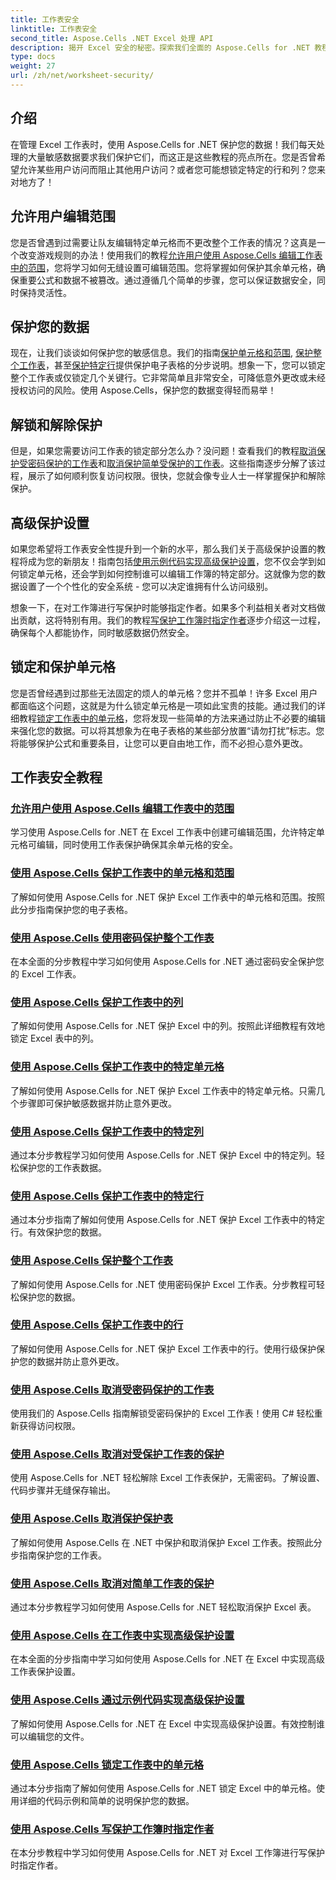 ```yaml
---
title: 工作表安全
linktitle: 工作表安全
second_title: Aspose.Cells .NET Excel 处理 API
description: 揭开 Excel 安全的秘密。探索我们全面的 Aspose.Cells for .NET 教程，轻松保护、编辑和管理您的工作表。
type: docs
weight: 27
url: /zh/net/worksheet-security/
---
```

## 介绍

在管理 Excel 工作表时，使用 Aspose.Cells for .NET 保护您的数据！我们每天处理的大量敏感数据要求我们保护它们，而这正是这些教程的亮点所在。您是否曾希望允许某些用户访问而阻止其他用户访问？或者您可能想锁定特定的行和列？您来对地方了！

## 允许用户编辑范围
您是否曾遇到过需要让队友编辑特定单元格而不更改整个工作表的情况？这真是一个改变游戏规则的办法！使用我们的教程[允许用户使用 Aspose.Cells 编辑工作表中的范围](./allow-edit-ranges/)，您将学习如何无缝设置可编辑范围。您将掌握如何保护其余单元格，确保重要公式和数据不被篡改。通过遵循几个简单的步骤，您可以保证数据安全，同时保持灵活性。

## 保护您的数据
现在，让我们谈谈如何保护您的敏感信息。我们的指南[保护单元格和范围](./protect-cells-and-ranges/), [保护整个工作表](./protect-worksheet/)，甚至[保护特定行](./protect-specific-rows/)提供保护电子表格的分步说明。想象一下，您可以锁定整个工作表或仅锁定几个关键行。它非常简单且非常安全，可降低意外更改或未经授权访问的风险。使用 Aspose.Cells，保护您的数据变得轻而易举！

## 解锁和解除保护
但是，如果您需要访问工作表的锁定部分怎么办？没问题！查看我们的教程[取消保护受密码保护的工作表](./unprotect-password-worksheet/)和[取消保护简单受保护的工作表](./unprotect-simply-protected/)。这些指南逐步分解了该过程，展示了如何顺利恢复访问权限。很快，您就会像专业人士一样掌握保护和解除保护。

## 高级保护设置

如果您希望将工作表安全性提升到一个新的水平，那么我们关于高级保护设置的教程将成为您的新朋友！指南包括[使用示例代码实现高级保护设置](./advanced-protection-settings-example-code/)，您不仅会学到如何锁定单元格，还会学到如何控制谁可以编辑工作簿的特定部分。这就像为您的数据设置了一个个性化的安全系统 - 您可以决定谁拥有什么访问级别。 

想象一下，在对工作簿进行写保护时能够指定作者。如果多个利益相关者对文档做出贡献，这将特别有用。我们的教程[写保护工作簿时指定作者](./specify-author-write-protect-workbook/)逐步介绍这一过程，确保每个人都能协作，同时敏感数据仍然安全。

## 锁定和保护单元格

您是否曾经遇到过那些无法固定的烦人的单元格？您并不孤单！许多 Excel 用户都面临这个问题，这就是为什么锁定单元格是一项如此宝贵的技能。通过我们的详细教程[锁定工作表中的单元格](./lock-cells/)，您将发现一些简单的方法来通过防止不必要的编辑来强化您的数据。可以将其想象为在电子表格的某些部分放置“请勿打扰”标志。您将能够保护公式和重要条目，让您可以更自由地工作，而不必担心意外更改。 

## 工作表安全教程
### [允许用户使用 Aspose.Cells 编辑工作表中的范围](./allow-edit-ranges/)
学习使用 Aspose.Cells for .NET 在 Excel 工作表中创建可编辑范围，允许特定单元格可编辑，同时使用工作表保护确保其余单元格的安全。
### [使用 Aspose.Cells 保护工作表中的单元格和范围](./protect-cells-and-ranges/)
了解如何使用 Aspose.Cells for .NET 保护 Excel 工作表中的单元格和范围。按照此分步指南保护您的电子表格。
### [使用 Aspose.Cells 使用密码保护整个工作表](./protect-worksheet-password/)
在本全面的分步教程中学习如何使用 Aspose.Cells for .NET 通过密码安全保护您的 Excel 工作表。
### [使用 Aspose.Cells 保护工作表中的列](./protect-columns/)
了解如何使用 Aspose.Cells for .NET 保护 Excel 中的列。按照此详细教程有效地锁定 Excel 表中的列。
### [使用 Aspose.Cells 保护工作表中的特定单元格](./protect-specific-cells/)
了解如何使用 Aspose.Cells for .NET 保护 Excel 工作表中的特定单元格。只需几个步骤即可保护敏感数据并防止意外更改。
### [使用 Aspose.Cells 保护工作表中的特定列](./protect-specific-columns/)
通过本分步教程学习如何使用 Aspose.Cells for .NET 保护 Excel 中的特定列。轻松保护您的工作表数据。
### [使用 Aspose.Cells 保护工作表中的特定行](./protect-specific-rows/)
通过本分步指南了解如何使用 Aspose.Cells for .NET 保护 Excel 工作表中的特定行。有效保护您的数据。
### [使用 Aspose.Cells 保护整个工作表](./protect-worksheet/)
了解如何使用 Aspose.Cells for .NET 使用密码保护 Excel 工作表。分步教程可轻松保护您的数据。
### [使用 Aspose.Cells 保护工作表中的行](./protect-rows/)
了解如何使用 Aspose.Cells for .NET 保护 Excel 工作表中的行。使用行级保护保护您的数据并防止意外更改。
### [使用 Aspose.Cells 取消受密码保护的工作表](./unprotect-password-worksheet/)
使用我们的 Aspose.Cells 指南解锁受密码保护的 Excel 工作表！使用 C# 轻松重新获得访问权限。 
### [使用 Aspose.Cells 取消对受保护工作表的保护](./unprotect-simply-protected/)
使用 Aspose.Cells for .NET 轻松解除 Excel 工作表保护，无需密码。了解设置、代码步骤并无缝保存输出。
### [使用 Aspose.Cells 取消保护保护表](./unprotect-protect-sheet/)
了解如何使用 Aspose.Cells 在 .NET 中保护和取消保护 Excel 工作表。按照此分步指南保护您的工作表。
### [使用 Aspose.Cells 取消对简单工作表的保护](./unprotect-simple-sheet/)
通过本分步教程学习如何使用 Aspose.Cells for .NET 轻松取消保护 Excel 表。
### [使用 Aspose.Cells 在工作表中实现高级保护设置](./implement-advanced-protection-settings/)
在本全面的分步指南中学习如何使用 Aspose.Cells for .NET 在 Excel 中实现高级工作表保护设置。
### [使用 Aspose.Cells 通过示例代码实现高级保护设置](./advanced-protection-settings-example-code/)
了解如何使用 Aspose.Cells for .NET 在 Excel 中实现高级保护设置。有效控制谁可以编辑您的文件。
### [使用 Aspose.Cells 锁定工作表中的单元格](./lock-cells/)
通过本分步指南了解如何使用 Aspose.Cells for .NET 锁定 Excel 中的单元格。使用详细的代码示例和简单的说明保护您的数据。
### [使用 Aspose.Cells 写保护工作簿时指定作者](./specify-author-write-protect-workbook/)
在本分步教程中学习如何使用 Aspose.Cells for .NET 对 Excel 工作簿进行写保护时指定作者。
